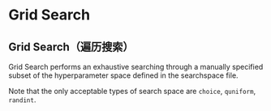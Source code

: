 # Grid Search

## Grid Search（遍历搜索）

Grid Search performs an exhaustive searching through a manually specified subset of the hyperparameter space defined in the searchspace file.

Note that the only acceptable types of search space are `choice`, `quniform`, `randint`.